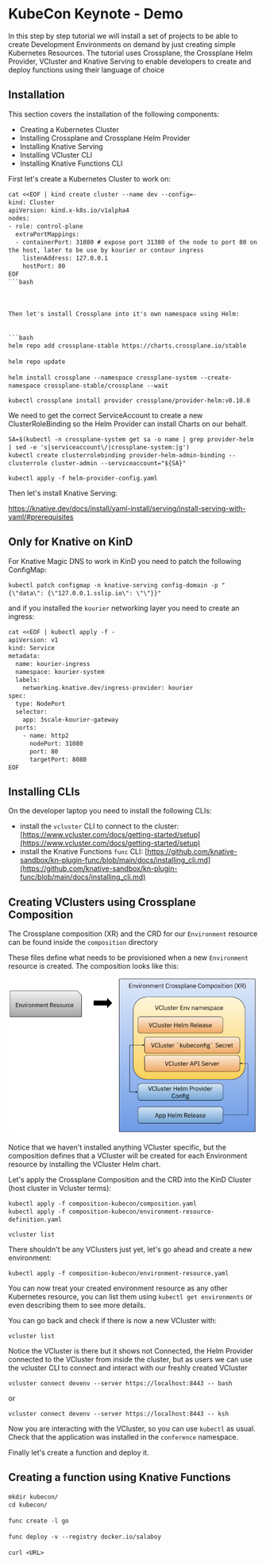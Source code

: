 # KubeCon Keynote - Demo

In this step by step tutorial we will install a set of projects to be able to create Development Environments on demand by just creating simple Kubernetes Resources. 
The tutorial uses Crossplane, the Crossplane Helm Provider, VCluster and Knative Serving to enable developers to create and deploy functions using their language of choice

## Installation 

This section covers the installation of the following components: 
- Creating a Kubernetes Cluster
- Installing Crossplane and Crossplane Helm Provider
- Installing Knative Serving
- Installing VCluster CLI
- Installing Knative Functions CLI

First let's create a Kubernetes Cluster to work on:

```
cat <<EOF | kind create cluster --name dev --config=-
kind: Cluster
apiVersion: kind.x-k8s.io/v1alpha4
nodes:
- role: control-plane
  extraPortMappings:
  - containerPort: 31080 # expose port 31380 of the node to port 80 on the host, later to be use by kourier or contour ingress
    listenAddress: 127.0.0.1
    hostPort: 80
EOF
```bash



Then let's install Crossplane into it's own namespace using Helm: 


```bash
helm repo add crossplane-stable https://charts.crossplane.io/stable

helm repo update

helm install crossplane --namespace crossplane-system --create-namespace crossplane-stable/crossplane --wait
```

```
kubectl crossplane install provider crossplane/provider-helm:v0.10.0
```

We need to get the correct ServiceAccount to create a new ClusterRoleBinding so the Helm Provider can install Charts on our behalf. 

```
SA=$(kubectl -n crossplane-system get sa -o name | grep provider-helm | sed -e 's|serviceaccount\/|crossplane-system:|g')
kubectl create clusterrolebinding provider-helm-admin-binding --clusterrole cluster-admin --serviceaccount="${SA}"
```

```
kubectl apply -f helm-provider-config.yaml
```

Then let's install Knative Serving: 

https://knative.dev/docs/install/yaml-install/serving/install-serving-with-yaml/#prerequisites


## Only for Knative on KinD
For Knative Magic DNS to work in KinD you need to patch the following ConfigMap:

```
kubectl patch configmap -n knative-serving config-domain -p "{\"data\": {\"127.0.0.1.sslip.io\": \"\"}}"
```

and if you installed the `kourier` networking layer you need to create an ingress:

```
cat <<EOF | kubectl apply -f -
apiVersion: v1
kind: Service
metadata:
  name: kourier-ingress
  namespace: kourier-system
  labels:
    networking.knative.dev/ingress-provider: kourier
spec:
  type: NodePort
  selector:
    app: 3scale-kourier-gateway
  ports:
    - name: http2
      nodePort: 31080
      port: 80
      targetPort: 8080
EOF
```

## Installing CLIs

On the developer laptop you need to install the following CLIs:

- install the `vcluster` CLI to connect to the cluster: [https://www.vcluster.com/docs/getting-started/setup](https://www.vcluster.com/docs/getting-started/setup)
- install the Knative Functions `func` CLI: [https://github.com/knative-sandbox/kn-plugin-func/blob/main/docs/installing_cli.md](https://github.com/knative-sandbox/kn-plugin-func/blob/main/docs/installing_cli.md)


## Creating VClusters using Crossplane Composition

The Crossplane composition (XR) and the CRD for our `Environment` resource can be found inside the `composition` directory

These files define what needs to be provisioned when a new `Environment` resource is created.
The composition looks like this: 

![environment-vcluster-composition](environment-vcluster-composition.png)

Notice that we haven't installed anything VCluster specific, but the composition defines that a VCluster will be created for each Environment resource by installing the VCluster Helm chart. 


Let's apply the Crossplane Composition and the CRD into the KinD Cluster (host cluster in Vcluster terms):
```
kubectl apply -f composition-kubecon/composition.yaml
kubectl apply -f composition-kubecon/environment-resource-definition.yaml
```


```
vcluster list
```

There shouldn't be any VClusters just yet, let's go ahead and create a new environment:

```
kubectl apply -f composition-kubecon/environment-resource.yaml
```

You can now treat your created environment resource as any other Kubernetes resource, you can list them using `kubectl get environments` or even describing them to see more details. 



You can go back and check if there is now a new VCluster with:

```
vcluster list 
```

Notice the VCluster is there but it shows not Connected, the Helm Provider connected to the VCluster from inside the cluster, but as users we can use the vcluster CLI to connect and interact with our freshly created VCluster 


```
vcluster connect devenv --server https://localhost:8443 -- bash
```
or

```
vcluster connect devenv --server https://localhost:8443 -- ksh
```


Now you are interacting with the VCluster, so you can use `kubectl` as usual. Check that the application was installed in the `conference` namespace.

Finally let's create a function and deploy it.

## Creating a function using Knative Functions

```
mkdir kubecon/
cd kubecon/

func create -l go

func deploy -v --registry docker.io/salaboy

curl <URL>
```

